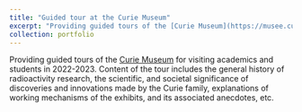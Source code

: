```yaml
---
title: "Guided tour at the Curie Museum"
excerpt: "Providing guided tours of the [Curie Museum](https://musee.curie.fr/) for visiting academics and students in 2022-2023. Content of the tour includes the general history of radioactivity research, the scientific, and societal significance of discoveries and innovations made by the Curie family, explanations of working mechanisms of the exhibits, and its associated anecdotes, etc."
collection: portfolio
---
```


Providing guided tours of the [Curie Museum](https://musee.curie.fr/) for visiting academics and students in 2022-2023. Content of the tour includes the general history of radioactivity research, the scientific, and societal significance of discoveries and innovations made by the Curie family, explanations of working mechanisms of the exhibits, and its associated anecdotes, etc.

